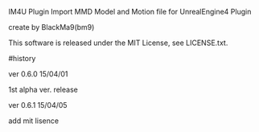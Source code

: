 IM4U Plugin
Import MMD Model and Motion file for UnrealEngine4 Plugin

create by BlackMa9(bm9)

This software is released under the MIT License, see LICENSE.txt.


#history

ver 0.6.0 15/04/01

1st alpha ver. release


ver 0.6.1 15/04/05

add mit lisence 

